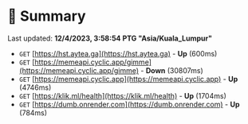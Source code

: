 # 📖 Summary
Last updated: **12/4/2023, 3:58:54 PTG "Asia/Kuala_Lumpur"**

- `GET` [https://hst.aytea.ga](https://hst.aytea.ga) - **Up** (600ms)
- `GET` [https://memeapi.cyclic.app/gimme](https://memeapi.cyclic.app/gimme) - **Down** (30807ms)
- `GET` [https://memeapi.cyclic.app](https://memeapi.cyclic.app) - **Up** (4746ms)
- `GET` [https://klik.ml/health](https://klik.ml/health) - **Up** (1704ms)
- `GET` [https://dumb.onrender.com](https://dumb.onrender.com) - **Up** (784ms)
